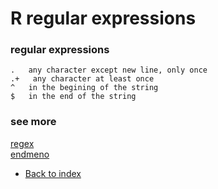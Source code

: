 # R regular expressions


### regular expressions
```
.   any character except new line, only once
.+   any character at least once
^   in the begining of the string
$   in the end of the string
```

### see more
[regex](https://stat.ethz.ch/R-manual/R-devel/library/base/html/regex.html)<br>
[endmeno](http://www.endmemo.com/program/R/gsub.php)


- [Back to index](https://github.com/tkostas/R-resources/blob/master/README.md)